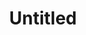---
inv_num: 2018-118
add_credit:
url: 2018-118-untitled
title: Untitled
year: '2018'
display_year: '2018'
medium: Triple Espresso, Acid Free Vellum Finish Archival Paper
dims: 12.25 x 12.25 in
pitch:
ps:
live_url:
youtube:
related_code:
subheading:
download:
commission:
related:
layout: things-i-made
---